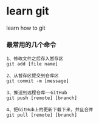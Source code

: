 # learn git
learn how to git

### 最常用的几个命令
```git
1、修改文件之后存入暂存区
git add [file name]

2、从暂存区提交到仓库区
git commit -m [message]

3、推送到远程仓库——GitHub
git push [remote] [branch]

4、把GitHub上的更新下载下来，并且合并
git pull [remote] [branch]
```
